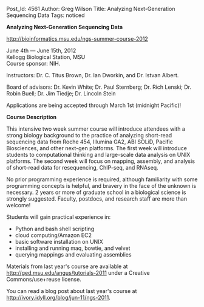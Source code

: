 Post_Id: 4561
Author: Greg Wilson
Title: Analyzing Next-Generation Sequencing Data
Tags: noticed

<p><strong>Analyzing Next-Generation Sequencing Data</strong></p>
<p><a href="http://bioinformatics.msu.edu/ngs-summer-course-2012">http://bioinformatics.msu.edu/ngs-summer-course-2012</a></p>
<p>June 4th &mdash; June 15th, 2012<br />
Kellogg Biological Station, MSU<br />
Course sponsor: NIH.</p>
<p>Instructors: Dr. C. Titus Brown, Dr. Ian Dworkin, and Dr. Istvan Albert.</p>
<p>Board of advisors: Dr. Kevin White; Dr. Paul Sternberg; Dr. Rich Lenski; Dr. Robin Buell; Dr. Jim Tiedje; Dr. Lincoln Stein</p>
<p>Applications are being accepted through March 1st (midnight Pacific)!</p>
<p><strong>Course Description</strong></p>
<p>This intensive two week summer course will introduce attendees with a strong biology background to the practice of analyzing short-read sequencing data from Roche 454, Illumina GA2, ABI SOLiD, Pacific Biosciences, and other next-gen platforms. The first week will introduce students to computational thinking and large-scale data analysis on UNIX platforms. The second week will focus on mapping, assembly, and analysis of short-read data for resequencing, ChIP-seq, and RNAseq.</p>
<p>No prior programming experience is required, although familiarity with some programming concepts is helpful, and bravery in the face of the unknown is necessary. 2 years or more of graduate school in a biological science is strongly suggested. Faculty, postdocs, and research staff are more than welcome!</p>
<p>Students will gain practical experience in:</p>
<ul>
<li>Python and bash shell scripting</li>
<li>cloud computing/Amazon EC2</li>
<li>basic software installation on UNIX</li>
<li>installing and running maq, bowtie, and velvet</li>
<li>querying mappings and evaluating assemblies</li>
</ul>
<p>Materials from last year's course are available at <a href="http://ged.msu.edu/angus/tutorials-2011">http://ged.msu.edu/angus/tutorials-2011</a> under a Creative Commons/use+reuse license.</p>
<p>You can read a blog post about last year's course at <a href="http://ivory.idyll.org/blog/jun-11/ngs-2011">http://ivory.idyll.org/blog/jun-11/ngs-2011</a>.</p>
